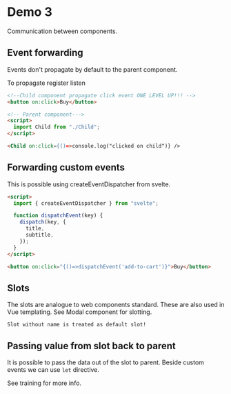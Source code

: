 # Demo 3

Communication between components.

## Event forwarding

Events don't propagate by default to the parent component.

To propagate register listen

```html
<!--Child component propagate click event ONE LEVEL UP!!! -->
<button on:click>Buy</button>

<!-- Parent component--->
<script>
  import Child from "./Child";
</script>

<Child on:click={()=>console.log("clicked on child")} />
```

## Forwarding custom events

This is possible using createEventDispatcher from svelte.

```html
<script>
  import { createEventDispatcher } from "svelte";

  function dispatchEvent(key) {
    dispatch(key, {
      title,
      subtitle,
    });
  }
</script>

<button on:click="{()=>dispatchEvent('add-to-cart')}">Buy</button>
```

## Slots

The slots are analogue to web components standard. These are also used in Vue templating. See Modal component for slotting.

`Slot without name is treated as default slot!`

## Passing value from slot back to parent

It is possible to pass the data out of the slot to parent. Beside custom events we can use `let` directive.

See training for more info.
